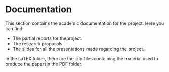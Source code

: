 # Documentation

This section contains the academic documentation for the project. Here you can find:

* The partial reports for theproject.
* The research proposals.
* The slides for all the presentations made regarding the project.

In the LaTEX folder, there are the .zip files containing the
material used to produce the papersin the PDF folder.
